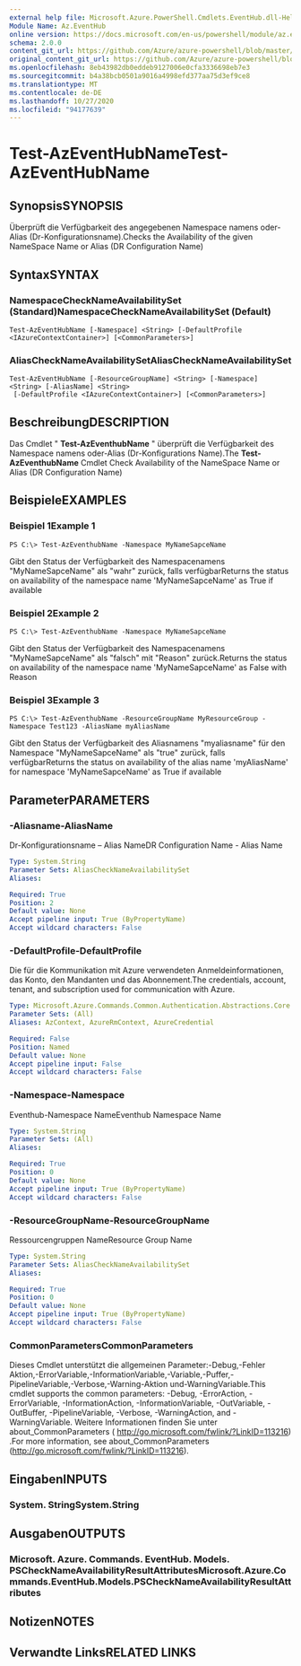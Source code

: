 ```yaml
---
external help file: Microsoft.Azure.PowerShell.Cmdlets.EventHub.dll-Help.xml
Module Name: Az.EventHub
online version: https://docs.microsoft.com/en-us/powershell/module/az.eventhub/test-azeventhubname
schema: 2.0.0
content_git_url: https://github.com/Azure/azure-powershell/blob/master/src/EventHub/EventHub/help/Test-AzEventHubName.md
original_content_git_url: https://github.com/Azure/azure-powershell/blob/master/src/EventHub/EventHub/help/Test-AzEventHubName.md
ms.openlocfilehash: 8eb43982db0eddeb9127006e0cfa3336698eb7e3
ms.sourcegitcommit: b4a38bcb0501a9016a4998efd377aa75d3ef9ce8
ms.translationtype: MT
ms.contentlocale: de-DE
ms.lasthandoff: 10/27/2020
ms.locfileid: "94177639"
---
```

# <span data-ttu-id="c5ffd-101">Test-AzEventHubName</span><span class="sxs-lookup"><span data-stu-id="c5ffd-101">Test-AzEventHubName</span></span>

## <span data-ttu-id="c5ffd-102">Synopsis</span><span class="sxs-lookup"><span data-stu-id="c5ffd-102">SYNOPSIS</span></span>
<span data-ttu-id="c5ffd-103">Überprüft die Verfügbarkeit des angegebenen Namespace namens oder-Alias (Dr-Konfigurationsname).</span><span class="sxs-lookup"><span data-stu-id="c5ffd-103">Checks the Availability of the given NameSpace Name or Alias (DR Configuration Name)</span></span>

## <span data-ttu-id="c5ffd-104">Syntax</span><span class="sxs-lookup"><span data-stu-id="c5ffd-104">SYNTAX</span></span>

### <span data-ttu-id="c5ffd-105">NamespaceCheckNameAvailabilitySet (Standard)</span><span class="sxs-lookup"><span data-stu-id="c5ffd-105">NamespaceCheckNameAvailabilitySet (Default)</span></span>
```
Test-AzEventHubName [-Namespace] <String> [-DefaultProfile <IAzureContextContainer>] [<CommonParameters>]
```

### <span data-ttu-id="c5ffd-106">AliasCheckNameAvailabilitySet</span><span class="sxs-lookup"><span data-stu-id="c5ffd-106">AliasCheckNameAvailabilitySet</span></span>
```
Test-AzEventHubName [-ResourceGroupName] <String> [-Namespace] <String> [-AliasName] <String>
 [-DefaultProfile <IAzureContextContainer>] [<CommonParameters>]
```

## <span data-ttu-id="c5ffd-107">Beschreibung</span><span class="sxs-lookup"><span data-stu-id="c5ffd-107">DESCRIPTION</span></span>
<span data-ttu-id="c5ffd-108">Das Cmdlet " **Test-AzEventhubName** " überprüft die Verfügbarkeit des Namespace namens oder-Alias (Dr-Konfigurations Name).</span><span class="sxs-lookup"><span data-stu-id="c5ffd-108">The **Test-AzEventhubName** Cmdlet Check Availability of the NameSpace Name or Alias (DR Configuration Name)</span></span>

## <span data-ttu-id="c5ffd-109">Beispiele</span><span class="sxs-lookup"><span data-stu-id="c5ffd-109">EXAMPLES</span></span>

### <span data-ttu-id="c5ffd-110">Beispiel 1</span><span class="sxs-lookup"><span data-stu-id="c5ffd-110">Example 1</span></span>
```
PS C:\> Test-AzEventhubName -Namespace MyNameSapceName
```

<span data-ttu-id="c5ffd-111">Gibt den Status der Verfügbarkeit des Namespacenamens "MyNameSapceName" als "wahr" zurück, falls verfügbar</span><span class="sxs-lookup"><span data-stu-id="c5ffd-111">Returns the status on availability of the namespace name 'MyNameSapceName' as True if available</span></span>

### <span data-ttu-id="c5ffd-112">Beispiel 2</span><span class="sxs-lookup"><span data-stu-id="c5ffd-112">Example 2</span></span>
```
PS C:\> Test-AzEventhubName -Namespace MyNameSapceName
```

<span data-ttu-id="c5ffd-113">Gibt den Status der Verfügbarkeit des Namespacenamens "MyNameSapceName" als "falsch" mit "Reason" zurück.</span><span class="sxs-lookup"><span data-stu-id="c5ffd-113">Returns the status on availability of the namespace name 'MyNameSapceName' as False with Reason</span></span>

### <span data-ttu-id="c5ffd-114">Beispiel 3</span><span class="sxs-lookup"><span data-stu-id="c5ffd-114">Example 3</span></span>
```
PS C:\> Test-AzEventhubName -ResourceGroupName MyResourceGroup -Namespace Test123 -AliasName myAliasName
```

<span data-ttu-id="c5ffd-115">Gibt den Status der Verfügbarkeit des Aliasnamens "myaliasname" für den Namespace "MyNameSapceName" als "true" zurück, falls verfügbar</span><span class="sxs-lookup"><span data-stu-id="c5ffd-115">Returns the status on availability of the alias name 'myAliasName' for namespace 'MyNameSapceName' as True if available</span></span>

## <span data-ttu-id="c5ffd-116">Parameter</span><span class="sxs-lookup"><span data-stu-id="c5ffd-116">PARAMETERS</span></span>

### <span data-ttu-id="c5ffd-117">-Aliasname</span><span class="sxs-lookup"><span data-stu-id="c5ffd-117">-AliasName</span></span>
<span data-ttu-id="c5ffd-118">Dr-Konfigurationsname – Alias Name</span><span class="sxs-lookup"><span data-stu-id="c5ffd-118">DR Configuration Name - Alias Name</span></span>

```yaml
Type: System.String
Parameter Sets: AliasCheckNameAvailabilitySet
Aliases:

Required: True
Position: 2
Default value: None
Accept pipeline input: True (ByPropertyName)
Accept wildcard characters: False
```

### <span data-ttu-id="c5ffd-119">-DefaultProfile</span><span class="sxs-lookup"><span data-stu-id="c5ffd-119">-DefaultProfile</span></span>
<span data-ttu-id="c5ffd-120">Die für die Kommunikation mit Azure verwendeten Anmeldeinformationen, das Konto, den Mandanten und das Abonnement.</span><span class="sxs-lookup"><span data-stu-id="c5ffd-120">The credentials, account, tenant, and subscription used for communication with Azure.</span></span>

```yaml
Type: Microsoft.Azure.Commands.Common.Authentication.Abstractions.Core.IAzureContextContainer
Parameter Sets: (All)
Aliases: AzContext, AzureRmContext, AzureCredential

Required: False
Position: Named
Default value: None
Accept pipeline input: False
Accept wildcard characters: False
```

### <span data-ttu-id="c5ffd-121">-Namespace</span><span class="sxs-lookup"><span data-stu-id="c5ffd-121">-Namespace</span></span>
<span data-ttu-id="c5ffd-122">Eventhub-Namespace Name</span><span class="sxs-lookup"><span data-stu-id="c5ffd-122">Eventhub Namespace Name</span></span>

```yaml
Type: System.String
Parameter Sets: (All)
Aliases:

Required: True
Position: 0
Default value: None
Accept pipeline input: True (ByPropertyName)
Accept wildcard characters: False
```

### <span data-ttu-id="c5ffd-123">-ResourceGroupName</span><span class="sxs-lookup"><span data-stu-id="c5ffd-123">-ResourceGroupName</span></span>
<span data-ttu-id="c5ffd-124">Ressourcengruppen Name</span><span class="sxs-lookup"><span data-stu-id="c5ffd-124">Resource Group Name</span></span>

```yaml
Type: System.String
Parameter Sets: AliasCheckNameAvailabilitySet
Aliases:

Required: True
Position: 0
Default value: None
Accept pipeline input: True (ByPropertyName)
Accept wildcard characters: False
```

### <span data-ttu-id="c5ffd-125">CommonParameters</span><span class="sxs-lookup"><span data-stu-id="c5ffd-125">CommonParameters</span></span>
<span data-ttu-id="c5ffd-126">Dieses Cmdlet unterstützt die allgemeinen Parameter:-Debug,-Fehler Aktion,-ErrorVariable,-InformationVariable,-Variable,-Puffer,-PipelineVariable,-Verbose,-Warning-Aktion und-WarningVariable.</span><span class="sxs-lookup"><span data-stu-id="c5ffd-126">This cmdlet supports the common parameters: -Debug, -ErrorAction, -ErrorVariable, -InformationAction, -InformationVariable, -OutVariable, -OutBuffer, -PipelineVariable, -Verbose, -WarningAction, and -WarningVariable.</span></span> <span data-ttu-id="c5ffd-127">Weitere Informationen finden Sie unter about_CommonParameters ( http://go.microsoft.com/fwlink/?LinkID=113216) .</span><span class="sxs-lookup"><span data-stu-id="c5ffd-127">For more information, see about_CommonParameters (http://go.microsoft.com/fwlink/?LinkID=113216).</span></span>

## <span data-ttu-id="c5ffd-128">Eingaben</span><span class="sxs-lookup"><span data-stu-id="c5ffd-128">INPUTS</span></span>

### <span data-ttu-id="c5ffd-129">System. String</span><span class="sxs-lookup"><span data-stu-id="c5ffd-129">System.String</span></span>

## <span data-ttu-id="c5ffd-130">Ausgaben</span><span class="sxs-lookup"><span data-stu-id="c5ffd-130">OUTPUTS</span></span>

### <span data-ttu-id="c5ffd-131">Microsoft. Azure. Commands. EventHub. Models. PSCheckNameAvailabilityResultAttributes</span><span class="sxs-lookup"><span data-stu-id="c5ffd-131">Microsoft.Azure.Commands.EventHub.Models.PSCheckNameAvailabilityResultAttributes</span></span>

## <span data-ttu-id="c5ffd-132">Notizen</span><span class="sxs-lookup"><span data-stu-id="c5ffd-132">NOTES</span></span>

## <span data-ttu-id="c5ffd-133">Verwandte Links</span><span class="sxs-lookup"><span data-stu-id="c5ffd-133">RELATED LINKS</span></span>
